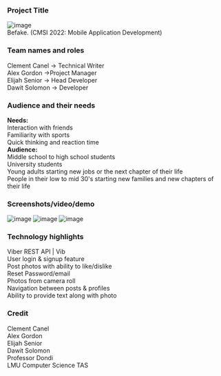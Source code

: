 ### Project Title
![image](https://github.com/lmu-cmsi2022-spring2023/befake-redux/assets/112435653/9f252793-9d55-45e9-b5df-7f247d6d5e71)  
Befake. (CMSI 2022: Mobile Application Development)
### Team names and roles
Clement Canel → Technical Writer   
Alex Gordon →Project Manager   
Elijah Senior → Head Developer  
Dawit Solomon → Developer
### Audience and their needs
**Needs:**  
Interaction with friends    
Familiarity with sports  
Quick thinking and reaction time  
**Audience:**  
Middle school to high school students  
University students  
Young adults starting new jobs or the next chapter of their life  
People in their low to mid 30's starting new families and new chapters of their life
### Screenshots/video/demo
![image](https://github.com/lmu-cmsi2022-spring2023/befake-redux/assets/112435653/a83cbe7e-e72e-489e-8380-bbbe5caff9e1)
![image](https://github.com/lmu-cmsi2022-spring2023/befake-redux/assets/112435653/85c9a7d2-1a87-4dc3-b9c4-d4a52efa538c)
![image](https://github.com/lmu-cmsi2022-spring2023/befake-redux/assets/112435653/d745532a-8a41-4867-82d3-3fa52d2dfc50)
### Technology highlights
Viber REST API | Vib  
User login & signup feature  
Post photos with ability to like/dislike  
Reset Password/email  
Photos from camera roll  
Navigation between posts & profiles  
Ability to provide text along with photo  

### Credit
Clement Canel  
Alex Gordon  
Elijah Senior  
Dawit Solomon  
Professor Dondi  
LMU Computer Science TAS







